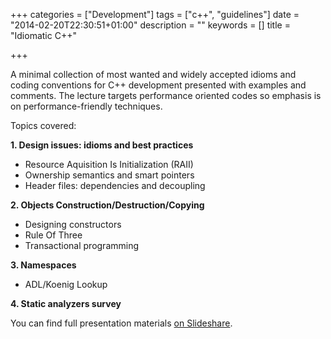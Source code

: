 +++
categories = ["Development"]
tags = ["c++", "guidelines"]
date = "2014-02-20T22:30:51+01:00"
description = ""
keywords = []
title = "Idiomatic C++"

+++

A minimal collection of most wanted and widely accepted idioms and coding conventions for C++ development presented
with examples and comments. The lecture targets performance oriented codes so emphasis is on performance-friendly techniques.

Topics covered:

**1\. Design issues: idioms and best practices**

*   Resource Aquisition Is Initialization (RAII)
*   Ownership semantics and smart pointers
*   Header files: dependencies and decoupling

**2\. Objects Construction/Destruction/Copying**

*   Designing constructors
*   Rule Of Three
*   Transactional programming

**3\. Namespaces**

*   ADL/Koenig Lookup

**4\. Static analyzers survey**


You can find full presentation materials [on Slideshare](http://www.slideshare.net/fficarelli/idiomatic-c).
